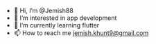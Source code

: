- 👋 Hi, I’m @Jemish88
- 👀 I’m interested in app development
- 🌱 I’m currently learning flutter 
- 📫 How to reach me jemish.khunt9@gmail.com

<!---
Jemish88/Jemish88 is a ✨ special ✨ repository because its `README.md` (this file) appears on your GitHub profile.
You can click the Preview link to take a look at your changes.
--->
